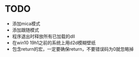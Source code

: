 # TODO

- 添加mica模式
- 添加跟随模式
- 程序退出时释放所有已加载的dll
- 在win10 19h1之前的系统上用d2d模糊壁纸
- 包含return的宏，一定要确保return，不要错误码为0就忽略掉
